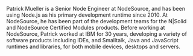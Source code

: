 Patrick Mueller is a Senior Node Engineer at NodeSource, and has been using Node.js as his primary development runtime since 2010.  At NodeSource, he has been part of the development teams for the N|Solid and NodeSource Certified Modules products.  Before working at NodeSource, Patrick worked at IBM for 30 years, developing a variety of software products including IDEs, and Smalltalk, Java and JavaScript runtimes and libraries, for both mobile devices, desktops and servers.
